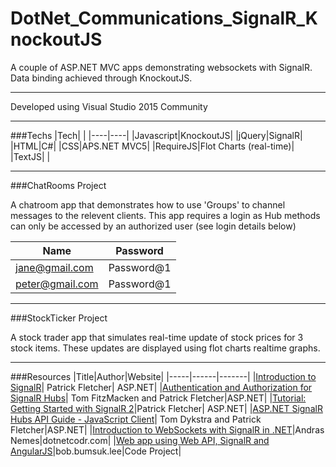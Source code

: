 # DotNet_Communications_SignalR_KnockoutJS
A couple of ASP.NET MVC  apps demonstrating websockets with SignalR. Data binding achieved through KnockoutJS.

---

Developed using Visual Studio 2015 Community

---

###Techs
|Tech| |
|----|----|
|Javascript|KnockoutJS|
|jQuery|SignalR|
|HTML|C#|
|CSS|APS.NET MVC5|
|RequireJS|Flot Charts (real-time)|
|TextJS| |

---

###ChatRooms Project

A chatroom app that demonstrates how to use 'Groups' to channel messages to the relevent clients. This app requires a login as Hub methods can only be accessed by an authorized user (see login details below)

|Name|Password|
|----|--------|
|jane@gmail.com|Password@1|
|peter@gmail.com|Password@1|

---

###StockTicker Project

A stock trader app that simulates real-time update of stock prices for 3 stock items. These updates are displayed using flot charts realtime graphs.

---

###Resources
|Title|Author|Website|
|-----|------|-------|
|[Introduction to SignalR](http://www.asp.net/signalr/overview/getting-started/introduction-to-signalr)| Patrick Fletcher| ASP.NET|
|[Authentication and Authorization for SignalR Hubs](http://www.asp.net/signalr/overview/security/hub-authorization)| Tom FitzMacken and Patrick Fletcher|ASP.NET|
|[Tutorial: Getting Started with SignalR 2](http://www.asp.net/signalr/overview/getting-started/tutorial-getting-started-with-signalr)|Patrick Fletcher| ASP.NET|
|[ASP.NET SignalR Hubs API Guide - JavaScript Client](http://www.asp.net/signalr/overview/guide-to-the-api/hubs-api-guide-javascript-client)| Tom Dykstra and Patrick Fletcher|ASP.NET|
|[Introduction to WebSockets with SignalR in .NET](https://dotnetcodr.com/2014/05/15/introduction-to-websockets-with-signalr-in-net-part-1-the-basics/)|Andras Nemes|dotnetcodr.com|
|[Web app using Web API, SignalR and AngularJS](http://www.codeproject.com/Articles/884647/Web-app-using-Web-API-SignalR-and-AngularJS)|bob.bumsuk.lee|Code Project|

